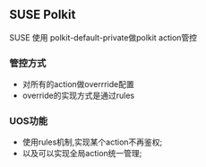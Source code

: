 ## SUSE Polkit

SUSE 使用 polkit-default-private做polkit action管控

### 管控方式

* 对所有的action做overrride配置
* override的实现方式是通过rules

### UOS功能

* 使用rules机制,实现某个action不再鉴权;
* 以及可以实现全局action统一管理;



